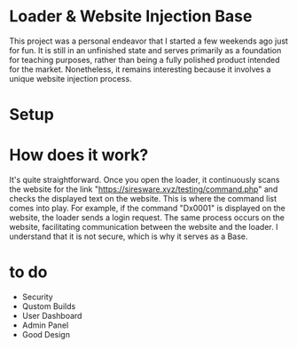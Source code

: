 # Loader & Website Injection Base
This project was a personal endeavor that I started a few weekends ago just for fun. It is still in an unfinished state and serves primarily as a foundation for teaching purposes, rather than being a fully polished product intended for the market. Nonetheless, it remains interesting because it involves a unique website injection process.

# Setup


# How does it work?
It's quite straightforward. Once you open the loader, it continuously scans the website for the link "https://siresware.xyz/testing/command.php" and checks the displayed text on the website. This is where the command list comes into play. For example, if the command "Dx0001" is displayed on the website, the loader sends a login request. The same process occurs on the website, facilitating communication between the website and the loader. I understand that it is not secure, which is why it serves as a Base.

# to do
- Security
- Qustom Builds
- User Dashboard
- Admin Panel
- Good Design

